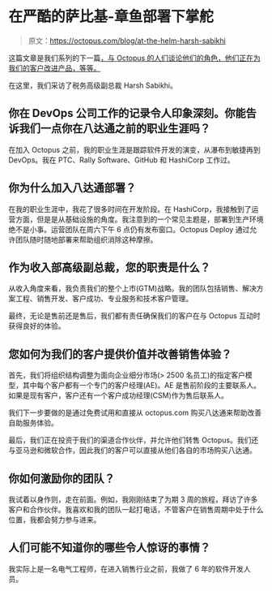 # 在严酷的萨比基-章鱼部署下掌舵

> 原文：<https://octopus.com/blog/at-the-helm-harsh-sabikhi>

这篇文章是我们系列的下一篇[，与 Octopus 的人们谈论他们的角色，他们正在为我们的客户改进产品，等等。](https://octopus.com/blog/tag/At%20The%20Helm)

在这里，我们采访了税务高级副总裁 Harsh Sabikhi。

## 你在 DevOps 公司工作的记录令人印象深刻。你能告诉我们一点你在八达通之前的职业生涯吗？

在加入 Octopus 之前，我的职业生涯是跟踪软件开发的演变，从瀑布到敏捷再到 DevOps。我在 PTC、Rally Software、GitHub 和 HashiCorp 工作过。

## 你为什么加入八达通部署？

在我的职业生涯中，我花了很多时间在开发阶段。在 HashiCorp，我接触到了运营方面，但是是从基础设施的角度。我注意到的一个常见主题是，部署到生产环境绝不是小事。运营团队在周六下午 6 点仍有发布窗口。Octopus Deploy 通过允许团队随时随地部署来帮助组织消除这种摩擦。

## 作为收入部高级副总裁，您的职责是什么？

从收入角度来看，我负责我们的整个上市(GTM)战略。我的团队包括销售、解决方案工程、销售开发、客户成功、专业服务和技术客户管理。

最终，无论是售前还是售后，我们都有责任确保我们的客户在与 Octopus 互动时获得良好的体验。

## 您如何为我们的客户提供价值并改善销售体验？

首先，我们将组织结构调整为面向企业细分市场(> 2500 名员工)的指定客户模型，其中每个客户都有一个专门的客户经理(AE)。AE 是售前阶段的主要联系人。如果是现有客户，客户还有一个客户成功经理(CSM)作为售后联系人。

我们下一步要做的是通过免费试用和直接从 octopus.com 购买八达通来帮助改善自助服务体验。

最后，我们正在投资于我们的渠道合作伙伴，并允许他们转售 Octopus。我们还与亚马逊和微软合作，因此我们的客户可以直接从他们各自的市场购买八达通。

## 你如何激励你的团队？

我试着以身作则，走在前面。例如，我刚刚结束了为期 3 周的旅程，拜访了许多客户和合作伙伴。我喜欢和我的团队一起打电话，不管客户在销售周期中处于什么位置，我都会努力参与进来。

## 人们可能不知道你的哪些令人惊讶的事情？

我实际上是一名电气工程师，在进入销售行业之前，我做了 6 年的软件开发人员。